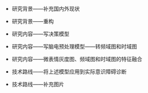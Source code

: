 - 研究背景——补充国内外现状
- 研究背景——重构



- 研究内容——写决策模型
- 研究内容——写脑电预处理模型——转频域图和时域图
- 研究内容——微表情灰度图、频域图和时域图的特征融合



- 技术路线——将上述模型应用到实际意识障碍诊断
- 技术路线——补充图片

